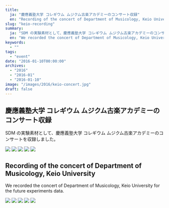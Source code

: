 ```yaml
---
title:
  ja: "慶應義塾大学 コレギウム ムジクム古楽アカデミーのコンサート収録"
  en: "Recording of the concert of Department of Musicology, Keio University"
slug: "keio-recording"
summary:
  ja: "SDM の実験素材として、慶應義塾大学 コレギウム ムジクム古楽アカデミーのコンサートを収録しました。"
  en: "We recorded the concert of Department of Musicology, Keio University for the future experiments data."
keywords:
  - ""
tags:
  - "event"
date: "2016-01-10T00:00:00"
archives:
  - "2016"
  - "2016-01"
  - "2016-01-10"
image: "/images/2016/keio-concert.jpg"
draft: false
---
```


<!-- 日本語記事ここから -->
<section lang="ja" v-if="$context.locale === 'ja-jp'">

# 慶應義塾大学 コレギウム ムジクム古楽アカデミーのコンサート収録

SDM の実験素材として、慶應義塾大学 コレギウム ムジクム古楽アカデミーのコンサートを収録しました。

<div class="grid grid-rows-2 grid-cols-3 gap-4">
  <a href="/legacies/img/keio-collegium-2016/photo-1.jpg"><img src="/legacies/img/keio-collegium-2016/photo-1.jpg" /></a>
  <a href="/legacies/img/keio-collegium-2016/photo-2.jpg"><img src="/legacies/img/keio-collegium-2016/photo-2.jpg" /></a>
  <a href="/legacies/img/keio-collegium-2016/photo-3.jpg"><img src="/legacies/img/keio-collegium-2016/photo-3.jpg" /></a>
  <a href="/legacies/img/keio-collegium-2016/photo-4.jpg"><img src="/legacies/img/keio-collegium-2016/photo-4.jpg" /></a>
  <a href="/legacies/img/keio-collegium-2016/photo-5.jpg"><img src="/legacies/img/keio-collegium-2016/photo-5.jpg" /></a>
</div>

</section>
<!-- 日本語記事ここまで -->

<!-- English article start -->
<section lang="en" v-else>

# Recording of the concert of Department of Musicology, Keio University

We recorded the concert of Department of Musicology, Keio University for the future experiments data.

<div class="grid grid-rows-2 grid-cols-3 gap-4">
  <a href="/legacies/img/keio-collegium-2016/photo-1.jpg"><img src="/legacies/img/keio-collegium-2016/photo-1.jpg" /></a>
  <a href="/legacies/img/keio-collegium-2016/photo-2.jpg"><img src="/legacies/img/keio-collegium-2016/photo-2.jpg" /></a>
  <a href="/legacies/img/keio-collegium-2016/photo-3.jpg"><img src="/legacies/img/keio-collegium-2016/photo-3.jpg" /></a>
  <a href="/legacies/img/keio-collegium-2016/photo-4.jpg"><img src="/legacies/img/keio-collegium-2016/photo-4.jpg" /></a>
  <a href="/legacies/img/keio-collegium-2016/photo-5.jpg"><img src="/legacies/img/keio-collegium-2016/photo-5.jpg" /></a>
</div>

</section>
<!-- English article end -->
